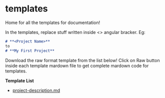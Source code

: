 # templates
Home for all the templates for documentation!

In the templates, replace stuff written inside <> angular bracker.
Eg:
```markdown
# **<Project Name>**
to 
# **My First Project**
```

Download the raw format template from the list below!
Click on Raw button inside each template mardown file to get complete mardown code for templates.

**Template List**
* [project-description.md](https://raw.githubusercontent.com/sicsr-lab/templates/master/project-description.md)
